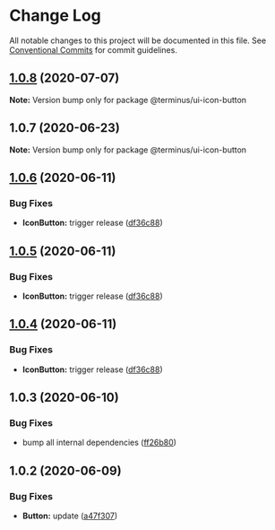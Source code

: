 # Change Log

All notable changes to this project will be documented in this file.
See [Conventional Commits](https://conventionalcommits.org) for commit guidelines.

## [1.0.8](https://github.com/GetTerminus/terminus-oss/compare/@terminus/ui-icon-button@1.0.7...@terminus/ui-icon-button@1.0.8) (2020-07-07)

**Note:** Version bump only for package @terminus/ui-icon-button





## 1.0.7 (2020-06-23)

**Note:** Version bump only for package @terminus/ui-icon-button





## [1.0.6](https://github.com/GetTerminus/terminus-oss/compare/@terminus/ui-icon-button@1.0.3...@terminus/ui-icon-button@1.0.6) (2020-06-11)


### Bug Fixes

* **IconButton:** trigger release ([df36c88](https://github.com/GetTerminus/terminus-oss/commit/df36c881501ef0c514aa1772a267b34cb378d6fe))





## [1.0.5](https://github.com/GetTerminus/terminus-oss/compare/@terminus/ui-icon-button@1.0.3...@terminus/ui-icon-button@1.0.5) (2020-06-11)


### Bug Fixes

* **IconButton:** trigger release ([df36c88](https://github.com/GetTerminus/terminus-oss/commit/df36c881501ef0c514aa1772a267b34cb378d6fe))





## [1.0.4](https://github.com/GetTerminus/terminus-oss/compare/@terminus/ui-icon-button@1.0.3...@terminus/ui-icon-button@1.0.4) (2020-06-11)


### Bug Fixes

* **IconButton:** trigger release ([df36c88](https://github.com/GetTerminus/terminus-oss/commit/df36c881501ef0c514aa1772a267b34cb378d6fe))





## 1.0.3 (2020-06-10)


### Bug Fixes

* bump all internal dependencies ([ff26b80](https://github.com/GetTerminus/terminus-oss/commit/ff26b806bb599401f006996be5b567a378e68ef3))





## 1.0.2 (2020-06-09)


### Bug Fixes

* **Button:** update ([a47f307](https://github.com/GetTerminus/terminus-oss/commit/a47f30757b9216d6ee76788c117e76eacf5289e5))
